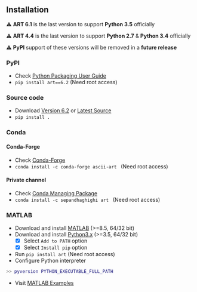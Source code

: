 ## Installation	

⚠️ **ART 6.1** is the last version to support **Python 3.5** officially	

⚠️ **ART 4.4** is the last version to support **Python 2.7** & **Python 3.4** officially		

⚠️ **PyPI** support of these versions will be removed in a **future release**


### PyPI

- Check [Python Packaging User Guide](https://packaging.python.org/installing/)     
- `pip install art==6.2` (Need root access)

### Source code
- Download [Version 6.2](https://github.com/sepandhaghighi/art/archive/v6.2.zip) or [Latest Source](https://github.com/sepandhaghighi/art/archive/dev.zip)
- `pip install .`

### Conda

#### Conda-Forge
- Check [Conda-Forge](https://conda-forge.org)
- `conda install -c conda-forge ascii-art ` (Need root access)

#### Private channel
- Check [Conda Managing Package](https://conda.io)
- `conda install -c sepandhaghighi art ` (Need root access)

### MATLAB

- Download and install [MATLAB](https://www.mathworks.com/products/matlab.html) (>=8.5, 64/32 bit)
- Download and install [Python3.x](https://www.python.org/downloads/) (>=3.5, 64/32 bit) 
	- [x] Select `Add to PATH` option
	- [x] Select `Install pip` option
- Run `pip install art` (Need root access)
- Configure Python interpreter
```matlab
>> pyversion PYTHON_EXECUTABLE_FULL_PATH
```
- Visit [MATLAB Examples](https://github.com/sepandhaghighi/art/tree/master/MATLAB)	
